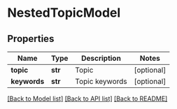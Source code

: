 # NestedTopicModel

## Properties
Name | Type | Description | Notes
------------ | ------------- | ------------- | -------------
**topic** | **str** | Topic | [optional] 
**keywords** | **str** | Topic keywords | [optional] 

[[Back to Model list]](../README.md#documentation-for-models) [[Back to API list]](../README.md#documentation-for-api-endpoints) [[Back to README]](../README.md)


